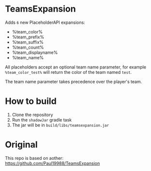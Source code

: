 # TeamsExpansion

Adds `6` new PlaceholderAPI expansions:
- %team_color%
- %team_prefix%
- %team_suffix%
- %team_count%
- %team_displayname%
- %team_name%

All placeholders accept an optional team name parameter,
for example `%team_color_test%` will return the color of the team named `test`.

The team name parameter takes precedence over the player's team.

# How to build

1. Clone the repository
2. Run the `shadowJar` gradle task
3. The jar will be in `build/libs/teamsexpansion.jar`

# Original

This repo is based on aother: https://github.com/Paul19988/TeamsExpansion
